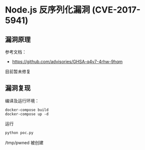 # Node.js 反序列化漏洞 (CVE-2017-5941)

## 漏洞原理

参考文档：

 - https://github.com/advisories/GHSA-q4v7-4rhw-9hqm

目前暂未修复

## 漏洞复现

编译及运行环境：

```
docker-compose build
docker-compose up -d
```

运行 

```python
python poc.py
```

/tmp/pwned 被创建



